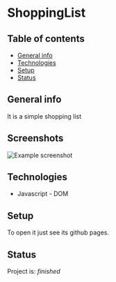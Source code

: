 # ShoppingList

## Table of contents
* [General info](#general-info)
* [Technologies](#technologies)
* [Setup](#setup)
* [Status](#status)


## General info
It is a simple shopping list

## Screenshots
![Example screenshot](./images/ss.png)

## Technologies
* Javascript - DOM

## Setup
To open it just see its github pages.

## Status
Project is: _finished_
